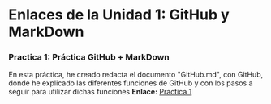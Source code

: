 # Enlaces de la Unidad 1: GitHub y MarkDown
### Practica 1: Práctica GitHub + MarkDown
En esta práctica, he creado redacta el documento "GitHub.md", con GitHub, donde he explicado las diferentes funciones de GitHub y con los pasos a seguir para utilizar dichas funciones
**Enlace:** [Practica 1](/EJ_UD1/GitHub.md)
